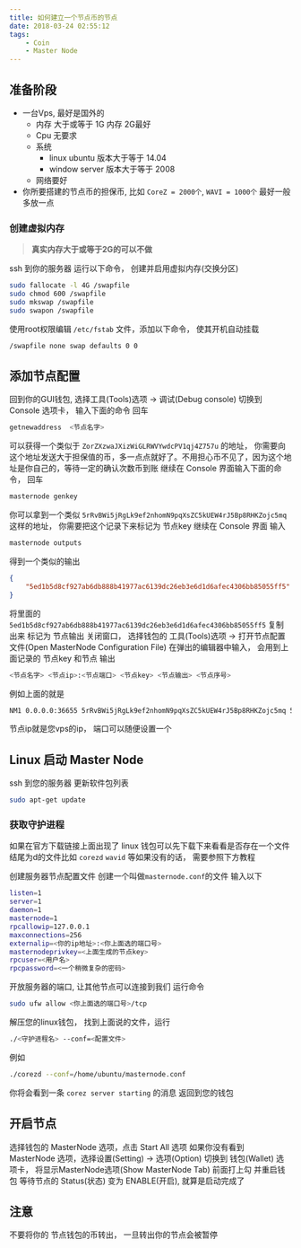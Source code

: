 ```yaml
---
title: 如何建立一个节点币的节点
date: 2018-03-24 02:55:12
tags:
    - Coin
    - Master Node
---
```


## 准备阶段

* 一台Vps, 最好是国外的
    - 内存 大于或等于 1G 内存 2G最好
    - Cpu 无要求
    - 系统 
        - linux ubuntu 版本大于等于 14.04
        - window server 版本大于等于 2008 
    - 网络要好
* 你所要搭建的节点币的担保币, 比如 `CoreZ = 2000个`, `WAVI = 1000个` 最好一般多放一点

###  创建虚拟内存
> **真实内存大于或等于2G的可以不做**

ssh 到你的服务器
运行以下命令， 创建并启用虚拟内存(交换分区)
```sh
sudo fallocate -l 4G /swapfile
sudo chmod 600 /swapfile
sudo mkswap /swapfile
sudo swapon /swapfile  
```
使用root权限编辑 `/etc/fstab` 文件，添加以下命令， 使其开机自动挂载
```sh
/swapfile none swap defaults 0 0
```

## 添加节点配置
回到你的GUI钱包, 选择工具(Tools)选项 -> 调试(Debug console) 切换到 Console 选项卡， 输入下面的命令 回车
```sh 
getnewaddress  <节点名字>
```
可以获得一个类似于 `ZorZXzwaJXizWiGLRWVYwdcPV1qj4Z757u` 的地址， 你需要向这个地址发送大于担保值的币，多一点点就好了。不用担心币不见了，因为这个地址是你自己的，等待一定的确认次数币到账
继续在 Console 界面输入下面的命令， 回车
```sh
masternode genkey
```
你可以拿到一个类似 `5rRvBWi5jRgLk9ef2nhomN9pqXsZC5kUEW4rJ5Bp8RHKZojc5mq` 这样的地址， 你需要把这个记录下来标记为 节点key
继续在 Console 界面 输入
```sh
masternode outputs
```
得到一个类似的输出
```json
{   
    "5ed1b5d8cf927ab6db888b41977ac6139dc26eb3e6d1d6afec4306bb85055ff5": "0", 
} 
```
将里面的 `5ed1b5d8cf927ab6db888b41977ac6139dc26eb3e6d1d6afec4306bb85055ff5` 复制出来 标记为 节点输出
关闭窗口， 选择钱包的 工具(Tools)选项 -> 打开节点配置文件(Open MasterNode Configuration File)
在弹出的编辑器中输入， 会用到上面记录的 节点key 和节点 输出
```sh
<节点名字> <节点ip>:<节点端口> <节点key> <节点输出> <节点序号>
```
例如上面的就是
```sh
NM1 0.0.0.0:36655 5rRvBWi5jRgLk9ef2nhomN9pqXsZC5kUEW4rJ5Bp8RHKZojc5mq 5ed1b5d8cf927ab6db888b41977ac6139dc26eb3e6d1d6afec4306bb85055ff5 0
```
节点ip就是您vps的ip， 端口可以随便设置一个

## Linux 启动 Master Node
ssh 到您的服务器
更新软件包列表
```sh
sudo apt-get update
```

### 获取守护进程
如果在官方下载链接上面出现了 linux 钱包可以先下载下来看看是否存在一个文件结尾为d的文件比如 `corezd` `wavid` 等如果没有的话， 需要参照下方教程

创建服务器节点配置文件
创建一个叫做`masternode.conf`的文件 输入以下
```sh
listen=1 
server=1 
daemon=1 
masternode=1
rpcallowip=127.0.0.1 
maxconnections=256 
externalip=<你的ip地址>:<你上面选的端口号> 
masternodeprivkey=<上面生成的节点key> 
rpcuser=<用户名> 
rpcpassword=<一个稍微复杂的密码> 
```
开放服务器的端口, 让其他节点可以连接到我们
运行命令
```sh
sudo ufw allow <你上面选的端口号>/tcp
```
解压您的linux钱包， 找到上面说的文件，运行
```sh
./<守护进程名> --conf=<配置文件>
```
例如
```sh
./corezd --conf=/home/ubuntu/masternode.conf
```
你将会看到一条 `corez server starting` 的消息
返回到您的钱包

## 开启节点
选择钱包的 MasterNode 选项，点击 Start All 选项
如果你没有看到 MasterNode 选项，选择设置(Setting) -> 选项(Option) 切换到 钱包(Wallet) 选项卡， 将显示MasterNode选项(Show MasterNode Tab) 前面打上勾 并重启钱包
等待节点的 Status(状态) 变为 ENABLE(开启), 就算是启动完成了


## 注意
不要将你的 节点钱包的币转出， 一旦转出你的节点会被暂停

